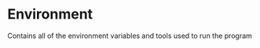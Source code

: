 Environment
===========

Contains all of the environment variables and tools used to run the program

